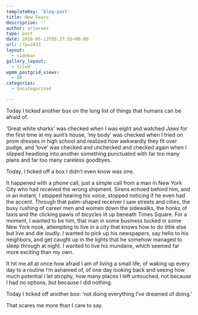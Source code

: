 ```yaml
---
templateKey: 'blog-post'
title: New Fears
description: ''
author: ariwrees
type: post
date: 2016-05-13T05:37:55+00:00
url: /?p=2433
layout:
  - sidebar
gallery_layout:
  - tiled
wpmm_postgrid_views:
  - 80
categories:
  - Uncategorized

---
```

Today I ticked another box on the long list of things that humans can be afraid of.

&#8216;Great white sharks&#8217; was checked when I was eight and watched _Jaws_ for the first time at my aunt&#8217;s house, &#8216;my body&#8217; was checked when I tried on prom dresses in high school and realized how awkwardly they fit over pudge, and &#8216;love&#8217; was checked and unchecked and checked again when I slipped headlong into another something punctuated with far too many plans and far too many careless goodbyes.

Today, I ticked off a box I didn&#8217;t even know was one.

It happened with a phone call, just a simple call from a man in New York City who had received the wrong shipment. Sirens echoed behind him, and in an instant, I stopped hearing his voice, stopped noticing if he even had the accent. Through that palm-shaped receiver I saw streets and cities, the busy rushing of career men and women down the sidewalks, the honks of taxis and the clicking pawls of bicycles lit up beneath Times Square. For a moment, I wanted to be him, that man in some business tucked in some New York nook, attempting to live in a city that knows how to do little else but live and die loudly. I wanted to pick up his newspapers, say hello to his neighbors, and get caught up in the lights that he somehow managed to sleep through at night. I wanted to live his mundane, which seemed far more exciting than my own.

It hit me all at once how afraid I am of living a small life, of waking up every day to a routine I&#8217;m ashamed of, of one day looking back and seeing how much potential I let atrophy, how many places I left untouched, not because I had no options, but because I did nothing.

Today I ticked off another box: &#8216;not doing everything I&#8217;ve dreamed of doing.&#8217;

That scares me more than I care to say.